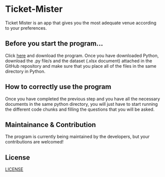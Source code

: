 # Ticket-Mister
Ticket Mister is an app that gives you the most adequate venue according to your preferences. 

## Before you start the program...
Click [here](https://www.python.org/downloads/) and download the program. Once you have downloaded Python, download the .py file/s and the dataset (.xlsx document) attached in the GitHub repository and make sure that you place all of the files in  the same directory in Python.

## How to correctly use the program 
Once you have completed the previous step and you have all the necessary documents in the same python directory, you will just have to start running the different code chunks and filling the questions that you will be asked.

## Maintainance & Contribution
The program is currently being maintained by the developers, but your contributions are welcomed!

## License
[LICENSE](https://github.com/amorera2021/Ticket-Mister/blob/main/LICENSE)
